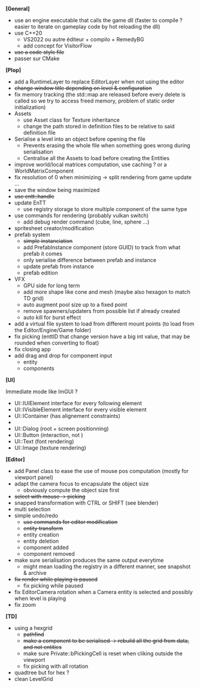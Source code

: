 
**[General]**
- use an engine executable that calls the game dll (faster to compile ? easier to iterate on gameplay code by hot reloading the dll)
- use C++20
	- VS2022 ou autre éditeur + compilo + RemedyBG
    - add concept for VisitorFlow
- ~~use a code style file~~
- passer sur CMake


**[Plop]**

- add a RuntimeLayer to replace EditorLayer when not using the editor
- ~~change window title depending on level & configuration~~
- fix memory tracking (the std::map are released before every delete is called so we try to access freed memory, problem of static order initialization)
- Assets
	- use Asset class for Texture inheritance
	- change the path stored in definition files to be relative to said definition file
- Serialise a level into an object before opening the file
	- Prevents erasing the whole file when something goes wrong during serialisation 
	- Centralise all the Assets to load before creating the Entities
- improve world/local matrices computation, use caching ? or a WorldMatrixComponent
- fix resolution of 0 when minimizing -> split rendering from game update ...
- save the window being maximized
- ~~use entt::handle~~
- update EnTT
	- use registry storage to store multiple component of the same type
- use commands for rendering (probably vulkan switch)
	- add debug render command (cube, line, sphere ...)
- spritesheet creator/modification
- prefab system
	- ~~simple instanciation~~
	- add PrefabInstance component (store GUID) to track from what prefab it comes
	- only serialise difference between prefab and instance
	- update prefab from instance
	- prefab edition
- VFX
	- GPU side for long term
	- add more shape like cone and mesh (maybe also hexagon to match TD grid)
	- auto augment pool size up to a fixed point
	- remove spawners/updaters from possible list if already created
	- auto kill for burst effect
- add a virtual file system to load from different mount points (to load from the Editor/Engine/Game folder)
- fix picking (enttID that change version have a big int value, that may be rounded when converting to float)
- fix closing app
- add drag and drop for component input
	- entity
	- components


**[UI]**

Immediate mode like ImGUI ?
- UI::IUIElement interface for every following element
- UI::IVisibleElement interface for every visible element
- UI::IContainer (has alignement constraints)
- 
- UI::Dialog (root + screen positionning)
- UI::Button (interaction, not )
- UI::Text (font rendering)
- UI::Image (texture rendering)




**[Editor]**

- add Panel class to ease the use of mouse pos computation (mostly for viewport panel)
- adapt the camera focus to encapsulate the object size
	- obviously compute the object size first
- ~~select with mouse -> picking~~
- snapped transformation with CTRL or SHIFT (see blender)
- multi selection
- simple undo/redo
	- ~~use commands for editor modification~~
	- ~~entity transform~~
	- entity creation
	- entity deletion
	- component added
	- component removed
- make sure serialisation produces the same output everytime
	- might mean loading the registry in a different manner, see snapshot & archive
- ~~fix render while playing is paused~~
	- fix picking while paused
- fix EditorCamera rotation when a Camera entity is selected and possibly when level is playing
- fix zoom


**[TD]**

- using a hexgrid
	- ~~pathfind~~
	- ~~make a component to be serialised -> rebuild all the grid from data, and not entities~~
	- make sure Private::bPickingCell is reset when cliking outside the viewport
	- fix picking with all rotation
- quadtree but for hex ?
- clean LevelGrid

